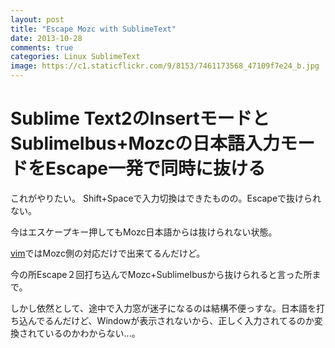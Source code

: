 ```yaml
---
layout: post
title: "Escape Mozc with SublimeText"
date: 2013-10-28
comments: true
categories: Linux SublimeText
image: https://c1.staticflickr.com/9/8153/7461173568_47109f7e24_b.jpg
---
```


# Sublime Text2のInsertモードとSublimeIbus+Mozcの日本語入力モードをEscape一発で同時に抜ける

これがやりたい。
Shift+Spaceで入力切換はできたものの。Escapeで抜けられない。
<!-- more -->
今はエスケープキー押してもMozc日本語からは抜けられない状態。

[vim](http://qiita.com/iberianpig@github/items/0cc4269b83f675ccc54b)ではMozc側の対応だけで出来てるんだけど。

今の所Escape２回打ち込んでMozc+SublimeIbusから抜けられると言った所まで。


しかし依然として、途中で入力窓が迷子になるのは結構不便っすな。日本語を打ち込んでるんだけど、Windowが表示されないから、正しく入力されてるのか変換されているのかわからない...。
